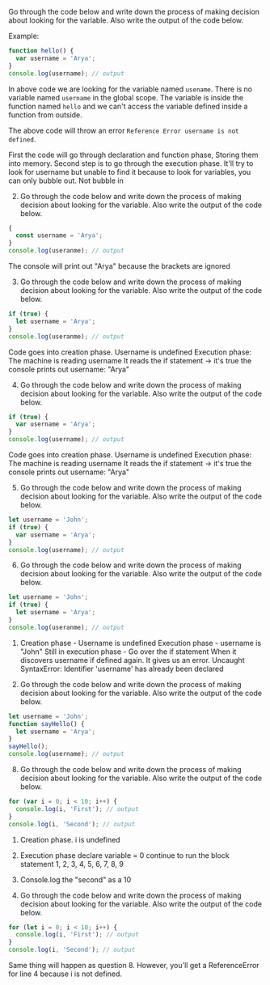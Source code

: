 Go through the code below and write down the process of making decision about looking for the variable. Also write the output of the code below.

Example:

```js
function hello() {
  var username = 'Arya';
}
console.log(username); // output
```

In above code we are looking for the variable named `usename`. There is no variable named `username` in the global scope. The variable is inside the function named `hello` and we can't access the variable defined inside a function from outside.

The above code will throw an error `Reference Error username is not defined`.

First the code will go through declaration and function phase, Storing them into memory.
Second step is to go through the execution phase. It'll try to look for username but unable to find it because to look for variables, you can only bubble out. Not bubble in

2. Go through the code below and write down the process of making decision about looking for the variable. Also write the output of the code below.

```js
{
  const username = 'Arya';
}
console.log(useranme); // output
```
The console will print out "Arya" because the brackets are ignored

3. Go through the code below and write down the process of making decision about looking for the variable. Also write the output of the code below.

```js
if (true) {
  let username = 'Arya';
}
console.log(useranme); // output
```
Code goes into creation phase. Username is undefined
Execution phase: The machine is reading username
It reads the if statement -> it's true
the console prints out username: "Arya"

4. Go through the code below and write down the process of making decision about looking for the variable. Also write the output of the code below.

```js
if (true) {
  var username = 'Arya';
}
console.log(username); // output
```

Code goes into creation phase. Username is undefined
Execution phase: The machine is reading username
It reads the if statement -> it's true
the console prints out username: "Arya"


5. Go through the code below and write down the process of making decision about looking for the variable. Also write the output of the code below.

```js
let username = 'John';
if (true) {
  var username = 'Arya';
}
console.log(username); // output
```

6. Go through the code below and write down the process of making decision about looking for the variable. Also write the output of the code below.

```js
let username = 'John';
if (true) {
  let username = 'Arya';
}
console.log(useranme); // output
```

1. Creation phase - Username is undefined
Execution phase - username is "John"
Still in execution phase - Go over the if statement
When it discovers username if defined again. It gives us an error.
Uncaught SyntaxError: Identifier 'username' has already been declared


7. Go through the code below and write down the process of making decision about looking for the variable. Also write the output of the code below.

```js
let username = 'John';
function sayHello() {
  let username = 'Arya';
}
sayHello();
console.log(username); // output
```

8. Go through the code below and write down the process of making decision about looking for the variable. Also write the output of the code below.

```js
for (var i = 0; i < 10; i++) {
  console.log(i, 'First'); // output
}
console.log(i, 'Second'); // output
```
1. Creation phase. i is undefined
2. Execution phase
  declare variable = 0
  continue to run the block statement
  1, 2, 3, 4, 5, 6, 7, 8, 9
3. Console.log the "second" as a 10

  


9. Go through the code below and write down the process of making decision about looking for the variable. Also write the output of the code below.

```js
for (let i = 0; i < 10; i++) {
  console.log(i, 'First'); // output
}
console.log(i, 'Second'); // output
```
Same thing will happen as question 8. 
However, you'll get a ReferenceError for line 4 because i is not defined.